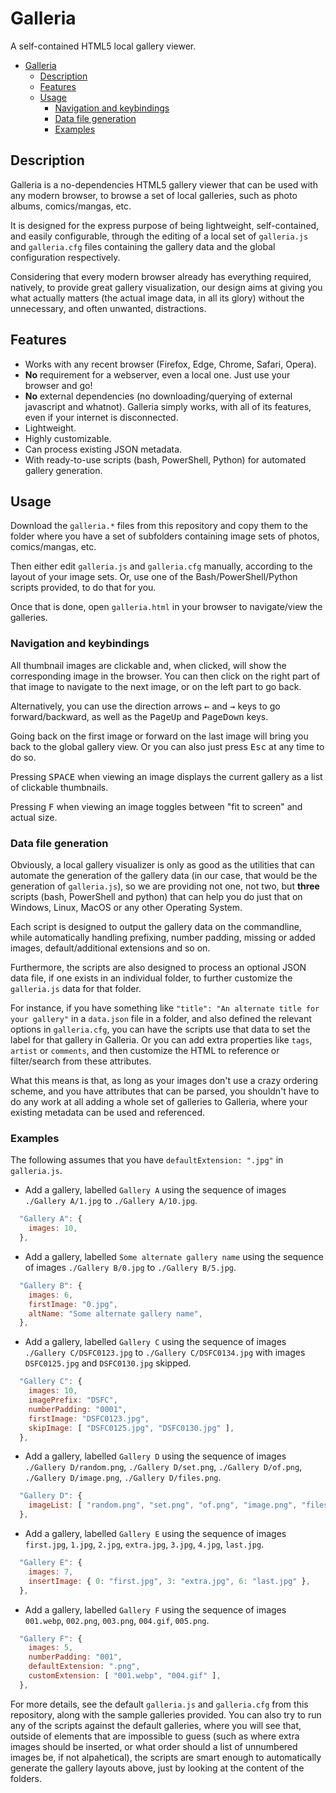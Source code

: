 # Galleria

A self-contained HTML5 local gallery viewer.

- [Galleria](#galleria)
  - [Description](#description)
  - [Features](#features)
  - [Usage](#usage)
    - [Navigation and keybindings](#navigation-and-keybindings)
    - [Data file generation](#data-file-generation)
    - [Examples](#examples)

## Description

Galleria is a no-dependencies HTML5 gallery viewer that can be used with any modern browser,
to browse a set of local galleries, such as photo albums, comics/mangas, etc.

It is designed for the express purpose of being lightweight, self-contained, and easily
configurable, through the editing of a local set of `galleria.js` and `galleria.cfg` files
containing the gallery data and the global configuration respectively.

Considering that every modern browser already has everything required, natively, to provide
great gallery visualization, our design aims at giving you what actually matters (the actual
image data, in all its glory) without the unnecessary, and often unwanted, distractions.

## Features

- Works with any recent browser (Firefox, Edge, Chrome, Safari, Opera).
- **No** requirement for a webserver, even a local one. Just use your browser and go!
- **No** external dependencies (no downloading/querying of external javascript and whatnot).
  Galleria simply works, with all of its features, even if your internet is disconnected.
- Lightweight.
- Highly customizable.
- Can process existing JSON metadata.
- With ready-to-use scripts (bash, PowerShell, Python) for automated gallery generation.

## Usage

Download the `galleria.*` files from this repository and copy them to the folder where
you have a set of subfolders containing image sets of photos, comics/mangas, etc.

Then either edit `galleria.js` and `galleria.cfg` manually, according to the layout of your
image sets. Or, use one of the Bash/PowerShell/Python scripts provided, to do that for you.

Once that is done, open `galleria.html` in your browser to navigate/view the galleries.

### Navigation and keybindings

All thumbnail images are clickable and, when clicked, will show the corresponding image in
the browser. You can then click on the right part of that image to navigate to the next
image, or on the left part to go back.

Alternatively, you can use the direction arrows <kbd>←</kbd> and <kbd>→</kbd> keys to go
forward/backward, as well as the <kbd>PageUp</kbd> and <kbd>PageDown</kbd> keys.

Going back on the first image or forward on the last image will bring you back to the global
gallery view. Or you can also just press <kbd>Esc</kbd> at any time to do so.

Pressing <kbd>SPACE</kbd> when viewing an image displays the current gallery as a list of
clickable thumbnails.

Pressing <kbd>F</kbd> when viewing an image toggles between "fit to screen" and actual size.

### Data file generation

Obviously, a local gallery visualizer is only as good as the utilities that can automate the
generation of the gallery data (in our case, that would be the generation of `galleria.js`),
so we are providing not one, not two, but **three** scripts (bash, PowerShell and python)
that can help you do just that on Windows, Linux, MacOS or any other Operating System.

Each script is designed to output the gallery data on the commandline, while automatically
handling prefixing, number padding, missing or added images, default/additional extensions
and so on.

Furthermore, the scripts are also designed to process an optional JSON data file, if one
exists in an individual folder, to further customize the `galleria.js` data for that folder.

For instance, if you have something like `"title": "An alternate title for your gallery"` in
a `data.json` file in a folder, and also defined the relevant options in `galleria.cfg`, you
can have the scripts use that data to set the label for that gallery in Galleria. Or you can
add extra properties like `tags`, `artist` or `comments`, and then customize the HTML to
reference or filter/search from these attributes.

What this means is that, as long as your images don't use a crazy ordering scheme, and you
have attributes that can be parsed, you shouldn't have to do any work at all adding a whole
set of galleries to Galleria, where your existing metadata can be used and referenced.

### Examples

The following assumes that you have `defaultExtension: ".jpg"` in `galleria.js`.

- Add a gallery, labelled `Gallery A` using the sequence of images `./Gallery A/1.jpg` to
`./Gallery A/10.jpg`.

```js
  "Gallery A": {
    images: 10,
  },
```

- Add a gallery, labelled `Some alternate gallery name` using the sequence of images
  `./Gallery B/0.jpg` to `./Gallery B/5.jpg`.

```js
  "Gallery B": {
    images: 6,
    firstImage: "0.jpg",
    altName: "Some alternate gallery name",
  },
```

- Add a gallery, labelled `Gallery C` using the sequence of images `./Gallery C/DSFC0123.jpg`
  to `./Gallery C/DSFC0134.jpg` with images `DSFC0125.jpg` and `DSFC0130.jpg` skipped.

```js
  "Gallery C": {
    images: 10,
    imagePrefix: "DSFC",
    numberPadding: "0001",
    firstImage: "DSFC0123.jpg",
    skipImage: [ "DSFC0125.jpg", "DSFC0130.jpg" ],
  },
```

- Add a gallery, labelled `Gallery D` using the sequence of images `./Gallery D/random.png`,
  `./Gallery D/set.png`, `./Gallery D/of.png`, `./Gallery D/image.png`,
  `./Gallery D/files.png`.

```js
  "Gallery D": {
    imageList: [ "random.png", "set.png", "of.png", "image.png", "files.png" ],
  },
```

- Add a gallery, labelled `Gallery E` using the sequence of images `first.jpg`, `1.jpg`,
  `2.jpg`, `extra.jpg`, `3.jpg`, `4.jpg`, `last.jpg`.

```js
  "Gallery E": {
    images: 7,
    insertImage: { 0: "first.jpg", 3: "extra.jpg", 6: "last.jpg" },
  },
```

- Add a gallery, labelled `Gallery F` using the sequence of images `001.webp`, `002.png`,
  `003.png`, `004.gif`, `005.png`.

```js
  "Gallery F": {
    images: 5,
    numberPadding: "001",
    defaultExtension: ".png",
    customExtension: [ "001.webp", "004.gif" ],
  },
```

For more details, see the default `galleria.js` and `galleria.cfg` from this repository,
along with the sample galleries provided. You can also try to run any of the scripts against
the default galleries, where you will see that, outside of elements that are impossible to
guess (such as where extra images should be inserted, or what order should a list of
unnumbered images be, if not alpahetical), the scripts are smart enough to automatically
generate the gallery layouts above, just by looking at the content of the folders.
